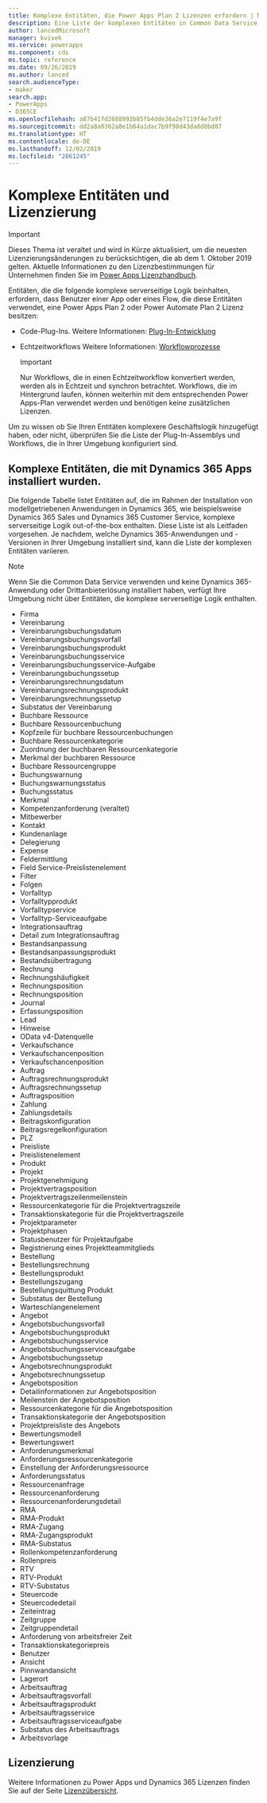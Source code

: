 ```yaml
---
title: Komplexe Entitäten, die Power Apps Plan 2 Lizenzen erfordern | Microsoft Docs
description: Eine Liste der komplexen Entitäten in Common Data Service, die eine Lizenz für Power Apps Plan 2 benötigen.
author: lancedMicrosoft
manager: kvivek
ms.service: powerapps
ms.component: cds
ms.topic: reference
ms.date: 09/26/2019
ms.author: lanced
search.audienceType:
- maker
search.app:
- PowerApps
- D365CE
ms.openlocfilehash: a87b41fd2688992b85fb4dde36a2e7119f4e7a9f
ms.sourcegitcommit: dd2a8a0362a8e1b64a1dac7b9f98d43da8d0bd87
ms.translationtype: HT
ms.contentlocale: de-DE
ms.lasthandoff: 12/02/2019
ms.locfileid: "2861245"
---
```

# <a name="complex-entities-and-licensing"></a>Komplexe Entitäten und Lizenzierung

> [!IMPORTANT]
> Dieses Thema ist veraltet und wird in Kürze aktualisiert, um die neuesten Lizenzierungsänderungen zu berücksichtigen, die ab dem 1. Oktober 2019 gelten. Aktuelle Informationen zu den Lizenzbestimmungen für Unternehmen finden Sie im [Power Apps Lizenzhandbuch](https://go.microsoft.com/fwlink/?linkid=2085130).

Entitäten, die die folgende komplexe serverseitige Logik beinhalten, erfordern, dass Benutzer einer App oder eines Flow, die diese Entitäten verwendet, eine Power Apps Plan 2 oder Power Automate Plan 2 Lizenz besitzen:

* Code-Plug-Ins. Weitere Informationen: [Plug-In-Entwicklung](/powerapps/developer/common-data-service/plug-ins)
* Echtzeitworkflows Weitere Informationen: [Workflowprozesse](/flow/workflow-processes)

    > [!IMPORTANT]
    >  Nur Workflows, die in einen Echtzeitworkflow konvertiert werden, werden als in Echtzeit und synchron betrachtet. Workflows, die im Hintergrund laufen, können weiterhin mit dem entsprechenden Power Apps-Plan verwendet werden und benötigen keine zusätzlichen Lizenzen.

Um zu wissen ob Sie Ihren Entitäten komplexere Geschäftslogik hinzugefügt haben, oder nicht, überprüfen Sie die Liste der Plug-In-Assemblys und Workflows, die in Ihrer Umgebung konfiguriert sind.

## <a name="complex-entities-installed-with-dynamics-365-apps"></a>Komplexe Entitäten, die mit Dynamics 365 Apps installiert wurden.
Die folgende Tabelle listet Entitäten auf, die im Rahmen der Installation von modellgetriebenen Anwendungen in Dynamics 365, wie beispielsweise Dynamics 365 Sales und Dynamics 365 Customer Service, komplexe serverseitige Logik out-of-the-box enthalten. Diese Liste ist als Leitfaden vorgesehen. Je nachdem, welche Dynamics 365-Anwendungen und -Versionen in Ihrer Umgebung installiert sind, kann die Liste der komplexen Entitäten variieren.

> [!NOTE]
>  Wenn Sie die Common Data Service verwenden und keine Dynamics 365-Anwendung oder Drittanbieterlösung installiert haben, verfügt Ihre Umgebung nicht über Entitäten, die komplexe serverseitige Logik enthalten.

* Firma
* Vereinbarung
* Vereinbarungsbuchungsdatum
* Vereinbarungsbuchungsvorfall
* Vereinbarungsbuchungsprodukt
* Vereinbarungsbuchungsservice
* Vereinbarungsbuchungsservice-Aufgabe
* Vereinbarungsbuchungssetup
* Vereinbarungsrechnungsdatum
* Vereinbarungsrechnungsprodukt
* Vereinbarungsrechnungssetup
* Substatus der Vereinbarung
* Buchbare Ressource
* Buchbare Ressourcenbuchung
* Kopfzeile für buchbare Ressourcenbuchungen
* Buchbare Ressourcenkategorie
* Zuordnung der buchbaren Ressourcenkategorie
* Merkmal der buchbaren Ressource
* Buchbare Ressourcengruppe
* Buchungswarnung
* Buchungswarnungsstatus
* Buchungsstatus
* Merkmal
* Kompetenzanforderung (veraltet)
* Mitbewerber
* Kontakt
* Kundenanlage
* Delegierung
* Expense
* Feldermittlung
* Field Service-Preislistenelement
* Filter
* Folgen
* Vorfalltyp
* Vorfalltypprodukt
* Vorfalltypservice
* Vorfalltyp-Serviceaufgabe
* Integrationsauftrag
* Detail zum Integrationsauftrag
* Bestandsanpassung
* Bestandsanpassungsprodukt
* Bestandsübertragung
* Rechnung
* Rechnungshäufigkeit
* Rechnungsposition
* Rechnungsposition
* Journal
* Erfassungsposition
* Lead
* Hinweise
* OData v4-Datenquelle
* Verkaufschance
* Verkaufschancenposition
* Verkaufschancenposition
* Auftrag
* Auftragsrechnungsprodukt
* Auftragsrechnungssetup
* Auftragsposition
* Zahlung
* Zahlungsdetails
* Beitragskonfiguration
* Beitragsregelkonfiguration
* PLZ
* Preisliste
* Preislistenelement
* Produkt
* Projekt
* Projektgenehmigung
* Projektvertragsposition
* Projektvertragszeilenmeilenstein
* Ressourcenkategorie für die Projektvertragszeile
* Transaktionskategorie für die Projektvertragszeile
* Projektparameter
* Projektphasen
* Statusbenutzer für Projektaufgabe
* Registrierung eines Projektteammitglieds
* Bestellung
* Bestellungsrechnung
* Bestellungsprodukt
* Bestellungszugang
* Bestellungsquittung Produkt
* Substatus der Bestellung
* Warteschlangenelement
* Angebot
* Angebotsbuchungsvorfall
* Angebotsbuchungsprodukt
* Angebotsbuchungsservice
* Angebotsbuchungsserviceaufgabe
* Angebotsbuchungssetup
* Angebotsrechnungsprodukt
* Angebotsrechnungssetup
* Angebotsposition
* Detailinformationen zur Angebotsposition
* Meilenstein der Angebotsposition
* Ressourcenkategorie für die Angebotsposition
* Transaktionskategorie der Angebotsposition
* Projektpreisliste des Angebots
* Bewertungsmodell
* Bewertungswert
* Anforderungsmerkmal
* Anforderungsressourcenkategorie
* Einstellung der Anforderungsressource
* Anforderungsstatus
* Ressourcenanfrage
* Ressourcenanforderung
* Ressourcenanforderungsdetail
* RMA
* RMA-Produkt
* RMA-Zugang
* RMA-Zugangsprodukt
* RMA-Substatus
* Rollenkompetenzanforderung
* Rollenpreis
* RTV
* RTV-Produkt
* RTV-Substatus
* Steuercode
* Steuercodedetail
* Zeiteintrag
* Zeitgruppe
* Zeitgruppendetail
* Anforderung von arbeitsfreier Zeit
* Transaktionskategoriepreis
* Benutzer
* Ansicht
* Pinnwandansicht
* Lagerort
* Arbeitsauftrag
* Arbeitsauftragsvorfall
* Arbeitsauftragsprodukt
* Arbeitsauftragsservice
* Arbeitsauftragsserviceaufgabe
* Substatus des Arbeitsauftrags
* Arbeitsvorlage


## <a name="licensing"></a>Lizenzierung
Weitere Informationen zu Power Apps und Dynamics 365 Lizenzen finden Sie auf der Seite [Lizenzübersicht](../../administrator/pricing-billing-skus.md).

